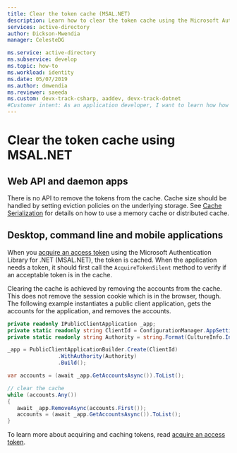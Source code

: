 ```yaml
---
title: Clear the token cache (MSAL.NET)
description: Learn how to clear the token cache using the Microsoft Authentication Library for .NET (MSAL.NET).
services: active-directory
author: Dickson-Mwendia
manager: CelesteDG

ms.service: active-directory
ms.subservice: develop
ms.topic: how-to
ms.workload: identity
ms.date: 05/07/2019
ms.author: dmwendia
ms.reviewer: saeeda
ms.custom: devx-track-csharp, aaddev, devx-track-dotnet
#Customer intent: As an application developer, I want to learn how how to clear the token cache so I can .
---
```


# Clear the token cache using MSAL.NET

## Web API and daemon apps

There is no API to remove the tokens from the cache. Cache size should be handled by setting eviction policies on the underlying storage. See [Cache Serialization](msal-net-token-cache-serialization.md?tabs=aspnetcore) for details on how to use a memory cache or distributed cache.

## Desktop, command line and mobile applications

When you [acquire an access token](msal-acquire-cache-tokens.md) using the Microsoft Authentication Library for .NET (MSAL.NET), the token is cached. When the application needs a token, it should first call the `AcquireTokenSilent` method to verify if an acceptable token is in the cache. 

Clearing the cache is achieved by removing the accounts from the cache. This does not remove the session cookie which is in the browser, though.  The following example instantiates a public client application, gets the accounts for the application, and removes the accounts.

```csharp
private readonly IPublicClientApplication _app;
private static readonly string ClientId = ConfigurationManager.AppSettings["ida:ClientId"];
private static readonly string Authority = string.Format(CultureInfo.InvariantCulture, AadInstance, Tenant);

_app = PublicClientApplicationBuilder.Create(ClientId)
                .WithAuthority(Authority)
                .Build();

var accounts = (await _app.GetAccountsAsync()).ToList();

// clear the cache
while (accounts.Any())
{
   await _app.RemoveAsync(accounts.First());
   accounts = (await _app.GetAccountsAsync()).ToList();
}

```

To learn more about acquiring and caching tokens, read [acquire an access token](msal-acquire-cache-tokens.md).
